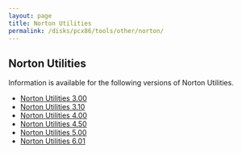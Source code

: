 ```yaml
---
layout: page
title: Norton Utilities
permalink: /disks/pcx86/tools/other/norton/
---
```


Norton Utilities
----------------

Information is available for the following versions of Norton Utilities.

* [Norton Utilities 3.00](3.00/)
* [Norton Utilities 3.10](3.10/)
* [Norton Utilities 4.00](4.00/)
* [Norton Utilities 4.50](4.50/)
* [Norton Utilities 5.00](5.00/)
* [Norton Utilities 6.01](6.01/)
